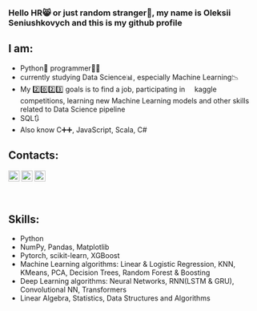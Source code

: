 ### Hello HR😸 or just random stranger🚶, my name is Oleksii Seniushkovych and this is my github profile

## I am:
- Python🐍 programmer👨‍💻
- currently studying Data Science📊, especially Machine Learning📉
- My 2️⃣0️⃣2️⃣3️⃣ goals is to find a job, participating in <img width="11px" src="https://cdn4.iconfinder.com/data/icons/logos-and-brands/512/189_Kaggle_logo_logos-512.png" /> kaggle competitions, learning new Machine Learning models and other skills related to Data Science pipeline
- SQL🔃
- Also know C➕➕, JavaScript, Scala, C#

## Contacts:
[<img width="22px" allign="left" src="https://cdn3.iconfinder.com/data/icons/capsocial-round/500/linkedin-512.png" />][linkedin]
[<img width="22px" allign="left" src="https://cdn3.iconfinder.com/data/icons/social-icons-33/512/Telegram-512.png" />][telegram]
[<img width="22px" allign="left" src="https://cdn4.iconfinder.com/data/icons/logos-and-brands/512/189_Kaggle_logo_logos-512.png" />][kaggle]

<br />

## Skills:
- Python
- NumPy, Pandas, Matplotlib
- Pytorch, scikit-learn, XGBoost
- Machine Learning algorithms: Linear & Logistic Regression, KNN, KMeans, PCA, Decision Trees, Random Forest & Boosting
- Deep Learning algorithms: Neural Networks, RNN(LSTM & GRU), Convolutional NN, Transformers
- Linear Algebra, Statistics, Data Structures and Algorithms 

[linkedin]: https://www.linkedin.com/in/spl1shspl4sh/
[telegram]: t.me/fitk_krut
[kaggle]: https://www.kaggle.com/spl1shspl4sh
